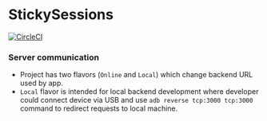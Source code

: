 # StickySessions

[![CircleCI](https://circleci.com/gh/DiscordTime/sticky-sessions-android.svg?style=svg)](https://circleci.com/gh/DiscordTime/sticky-sessions-android)

### Server communication

- Project has two flavors (`Online` and `Local`) which change backend URL used by app.
- `Local` flavor is intended for local backend development where developer could
  connect device via USB and use `adb reverse tcp:3000 tcp:3000` command to redirect
  requests to local machine.
